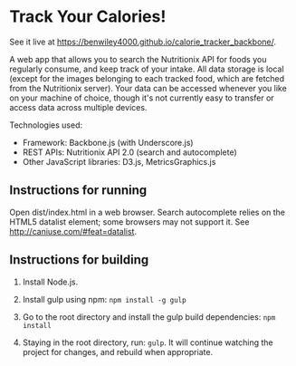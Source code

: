 Track Your Calories!
====================

See it live at https://benwiley4000.github.io/calorie_tracker_backbone/.

A web app that allows you to search the Nutritionix API for foods you regularly consume, and keep track of your intake. All data storage is local (except for the images belonging to each tracked food, which are fetched from the Nutritionix server). Your data can be accessed whenever you like on your machine of choice, though it's not currently easy to transfer or access data across multiple devices.

Technologies used:

* Framework: Backbone.js (with Underscore.js)
* REST APIs: Nutritionix API 2.0 (search and autocomplete)
* Other JavaScript libraries: D3.js, MetricsGraphics.js

Instructions for running
-------------------------

Open dist/index.html in a web browser. Search autocomplete relies on the HTML5 datalist element; some browsers may not support it. See http://caniuse.com/#feat=datalist.

Instructions for building
--------------------------

1. Install Node.js.

2. Install gulp using npm: `npm install -g gulp`

3. Go to the root directory and install the gulp build dependencies: `npm install`

4. Staying in the root directory, run: `gulp`. It will continue watching the project for changes, and rebuild when appropriate.
